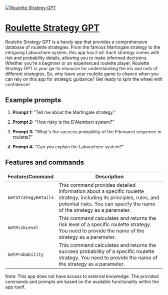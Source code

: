 [![Roulette Strategy GPT](https://files.oaiusercontent.com/file-sYtavybveEpVUUq8Of1PhQMM?se=2123-10-17T08%3A56%3A34Z&sp=r&sv=2021-08-06&sr=b&rscc=max-age%3D31536000%2C%20immutable&rscd=attachment%3B%20filename%3D87d76660-2b49-4ee1-8d3a-d3195dd40220.png&sig=8%2Bq00SsHR5E//W0VHhKpX4s9pO5BbrTp/4HkFvK6XxU%3D)](https://chat.openai.com/g/g-lFTliwYWy-roulette-strategy-gpt)

# [Roulette Strategy GPT](https://chat.openai.com/g/g-lFTliwYWy-roulette-strategy-gpt)

Roulette Strategy GPT is a handy app that provides a comprehensive database of roulette strategies. From the famous Martingale strategy to the intriguing Labouchere system, this app has it all. Each strategy comes with risk and probability details, allowing you to make informed decisions. Whether you're a beginner or an experienced roulette player, Roulette Strategy GPT is your go-to resource for understanding the ins and outs of different strategies. So, why leave your roulette game to chance when you can rely on this app for strategic guidance? Get ready to spin the wheel with confidence!

## Example prompts

1. **Prompt 1:** "Tell me about the Martingale strategy."

2. **Prompt 2:** "How risky is the D'Alembert system?"

3. **Prompt 3:** "What's the success probability of the Fibonacci sequence in roulette?"

4. **Prompt 4:** "Can you explain the Labouchere system?"

## Features and commands

| Feature/Command | Description |
| --- | --- |
| `GetStrategyDetails` | This command provides detailed information about a specific roulette strategy, including its principles, rules, and potential risks. You can specify the name of the strategy as a parameter. |
| `GetRiskLevel` | This command calculates and returns the risk level of a specific roulette strategy. You need to provide the name of the strategy as a parameter. |
| `GetProbability` | This command calculates and returns the success probability of a specific roulette strategy. You need to provide the name of the strategy as a parameter. |

Note: This app does not have access to external knowledge. The provided commands and prompts are based on the available functionality within the app itself.